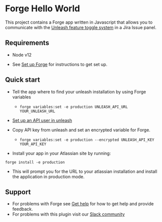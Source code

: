 # Forge Hello World

This project contains a Forge app written in Javascript that allows you to communicate with the [Unleash feature toggle system](https://getunleash.ai) in a Jira Issue panel.

## Requirements

- Node v12

- See [Set up Forge](https://developer.atlassian.com/platform/forge/set-up-forge/) for instructions to get set up.


## Quick start

- Tell the app where to find your unleash installation by using Forge variables
  - `forge variables:set -e production UNLEASH_API_URL YOUR_UNLEASH_URL`

- [Set up an API user in unleash](https://docs.getunleash.io/user-management)

- Copy API key from unleash and set an encrypted variable for Forge.
  - `forge variables:set -e production --encrypted UNLEASH_API_KEY YOUR_API_KEY`

- Install your app in your Atlassian site by running:
```
forge install -e production
```
- This will prompt you for the URL to your atlassian installation and install the application in production mode.

## Support

- For problems with Forge see [Get help](https://developer.atlassian.com/platform/forge/get-help/) for how to get help and provide feedback.
- For problems with this plugin visit our [Slack community](https://join.slack.com/t/unleash-community/shared_invite/zt-8b6l1uut-LL67kLpIXm9bcN3~6RVaRQ)
